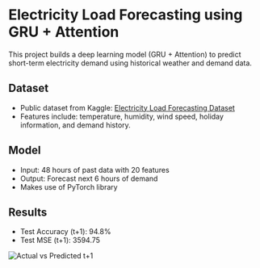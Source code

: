 # Electricity Load Forecasting using GRU + Attention

This project builds a deep learning model (GRU + Attention) to predict short-term electricity demand using historical weather and demand data.

## Dataset
- Public dataset from Kaggle: [Electricity Load Forecasting Dataset](https://www.kaggle.com/datasets/saurabhshahane/electricity-load-forecasting)
- Features include: temperature, humidity, wind speed, holiday information, and demand history.

## Model
- Input: 48 hours of past data with 20 features
- Output: Forecast next 6 hours of demand
- Makes use of PyTorch library

## Results
- Test Accuracy (t+1): 94.8%
- Test MSE (t+1): 3594.75

![Actual vs Predicted t+1](actual-vs-predicted.png)
